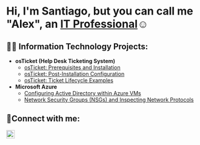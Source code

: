 <h1>Hi, I'm Santiago, but you can call me "Alex", an <a href="https://www.linkedin.com/in/santiago-inciarte-vera-7b98ab264/">IT Professional</a>☺</h1> 

<h2>👨‍💻 Information Technology Projects:</h2>

- <b>osTicket (Help Desk Ticketing System)</b>
  - [osTicket: Prerequisites and Installation](https://github.com/Santiago-Ve/osticket-prereqs)
  - [osTicket: Post-Installation Configuration](https://github.com/Santiago-Ve/osTicket-Configuration)
  - [osTicket: Ticket Lifecycle Examples](https://github.com/Santiago-Ve/osTicket-Ticket-Lifecycle)
- <b>Microsoft Azure</b>
  - [Configuring Active Directory within Azure VMs](https://github.com/Santiago-ve/configure-ad)
  - [Network Security Groups (NSGs) and Inspecting Network Protocols](https://github.com/Santiago-ve/azure-network-protocols)

<h2>🤳Connect with me:</h2>


[<img align="left" alt="Josh | LinkedIn" width="22px" src="https://cdn.jsdelivr.net/npm/simple-icons@v3/icons/linkedin.svg" />][linkedin]




[linkedin]: https://www.linkedin.com/in/santiago-inciarte-vera-7b98ab264/









<!--
**Santiago-Ve/santiago-ve** is a ✨ _special_ ✨ repository because its `README.md` (this file) appears on your GitHub profile.

Here are some ideas to get you started:

- 🔭 I’m currently working on ...
- 🌱 I’m currently learning ...
- 👯 I’m looking to collaborate on ...
- 🤔 I’m looking for help with ...
- 💬 Ask me about ...
- 📫 How to reach me: ...
- 😄 Pronouns: ...
- ⚡ Fun fact: ...
-->
